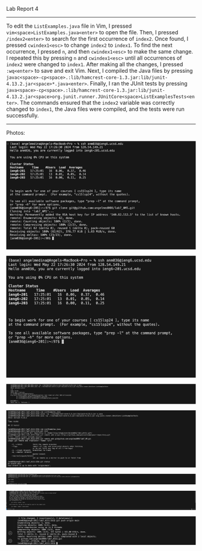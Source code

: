 Lab Report 4

---

To edit the `ListExamples.java` file in Vim, I pressed `vim<space>ListExamples.java<enter>` to open the file. Then, I pressed `/index2<enter>` to search for the first occurrence of `index2`. Once found, I pressed `cwindex1<esc>` to change `index2` to `index1`. To find the next occurrence, I pressed `n`, and then `cwindex1<esc>` to make the same change. I repeated this by pressing `n` and `cwindex1<esc>` until all occurrences of `index2` were changed to `index1`. After making all the changes, I pressed `:wq<enter>` to save and exit Vim. Next, I compiled the Java files by pressing `javac<space>-cp<space>.:lib/hamcrest-core-1.3.jar:lib/junit-4.13.2.jar<space>*.java<enter>`. Finally, I ran the JUnit tests by pressing `java<space>-cp<space>.:lib/hamcrest-core-1.3.jar:lib/junit-4.13.2.jar<space>org.junit.runner.JUnitCore<space>ListExamplesTests<enter>`. The commands ensured that the `index2` variable was correctly changed to `index1`, the Java files were compiled, and the tests were run successfully.

---
Photos:



![Image](clone.jpg)

![Image](sshjpg.jpg)

![Image](Checked_Failure.jpg)

![Image](REST.jpg)

![Image](NOW_SUCEED.jpg)

![Image](COMMIT_AND_PUSHpt1.jpg)

![Image](COMMIT_AND_PUSH!!!.jpg)
